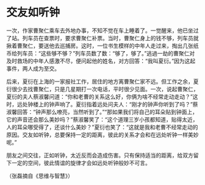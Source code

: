 # 交友如听钟

一次，作家曹聚仁乘车去外地办事，不知不觉在车上睡着了。一觉醒来，他已坐过了站。列车员在查票时，要求曹聚仁补票。当时，曹聚仁身上的钱不够，列车员就揪着曹聚仁，要送他去巡捕房。这时，一位书生模样的中年人走过来，掏出几张纸币给列车员：“这些够不够？”列车员数了数：“够了，够了。”逃過一劫的曹聚仁对及时救场的中年人感激不尽，便问起他的姓名，对方回答：“我叫夏衍。”因为这起事件，两人成为至交。 

后来，夏衍在上海的一家报社工作，居住的地方离曹聚仁家不远。但工作之余，夏衍很少去找曹聚仁，只是几星期打一次电话，平时很少见面。一次，说起曹聚仁，夏衍的夫人蔡淑馨问道：“你和老曹的关系这么好，你俩为啥不经常走动走动？”这时，远处钟楼上的钟声响了。夏衍指着远处问夫人：“刚才的钟声你听到了吗？”蔡淑馨回答：“钟声那么嘹亮，当然听到了。”“那如果我们将自己的耳朵贴到钟面上，它的声音还会那么美妙吗？”蔡淑馨笑了：“这个道理三岁小孩都知道，贴得太近，人的耳朵哪受得了，还谈什么美妙？”夏衍也笑了：“这就是我和老曹不经常走动的原因。交友如听钟，总要保持一定的距离，彼此的关系才会和在远处听钟一样美妙呢。” 

朋友之间交往，正如听钟，太近反而会造成伤害。只有保持适当的距离，给双方留下一定的空间，彼此情谊的旋律才会如远处听钟般妙不可言。 

（张磊摘自《思维与智慧》）